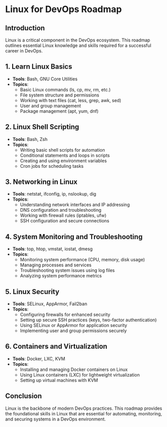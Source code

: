 # Linux for DevOps Roadmap

## Introduction
Linux is a critical component in the DevOps ecosystem. This roadmap outlines essential Linux knowledge and skills required for a successful career in DevOps.

## 1. **Learn Linux Basics**
   - **Tools**: Bash, GNU Core Utilities
   - **Topics**:
     - Basic Linux commands (ls, cp, mv, rm, etc.)
     - File system structure and permissions
     - Working with text files (cat, less, grep, awk, sed)
     - User and group management
     - Package management (apt, yum, dnf)

## 2. **Linux Shell Scripting**
   - **Tools**: Bash, Zsh
   - **Topics**:
     - Writing basic shell scripts for automation
     - Conditional statements and loops in scripts
     - Creating and using environment variables
     - Cron jobs for scheduling tasks

## 3. **Networking in Linux**
   - **Tools**: netstat, ifconfig, ip, nslookup, dig
   - **Topics**:
     - Understanding network interfaces and IP addressing
     - DNS configuration and troubleshooting
     - Working with firewall rules (iptables, ufw)
     - SSH configuration and secure connections

## 4. **System Monitoring and Troubleshooting**
   - **Tools**: top, htop, vmstat, iostat, dmesg
   - **Topics**:
     - Monitoring system performance (CPU, memory, disk usage)
     - Managing processes and services
     - Troubleshooting system issues using log files
     - Analyzing system performance metrics

## 5. **Linux Security**
   - **Tools**: SELinux, AppArmor, Fail2ban
   - **Topics**:
     - Configuring firewalls for enhanced security
     - Setting up secure SSH practices (keys, two-factor authentication)
     - Using SELinux or AppArmor for application security
     - Implementing user and group permissions securely

## 6. **Containers and Virtualization**
   - **Tools**: Docker, LXC, KVM
   - **Topics**:
     - Installing and managing Docker containers on Linux
     - Using Linux containers (LXC) for lightweight virtualization
     - Setting up virtual machines with KVM

## Conclusion
Linux is the backbone of modern DevOps practices. This roadmap provides the foundational skills in Linux that are essential for automating, monitoring, and securing systems in a DevOps environment.
